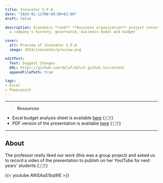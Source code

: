 ```yaml
---
title: Innovatec S.P.A.
date: "2024-01-11T00:00:00+01:00"
draft: false

description: Economics **and** **business organization** project concerning the analysis of
  a company's history, governance, business model and budget

cover:
  alt: Preview of Innovatec S.P.A
  image: 2024/innovatec/preview.png

editPost:
  Text: Suggest Changes
  URL: https://github.com/deluf/deluf.github.io/content
  appendFilePath: true

tags:
- Excel
- Powerpoint
---
```


---

> **Resources**

- Excel budget analysis sheet is available [here](/2024/innovatec/analysis.xlsx) (:it:)
- PDF version of the presentation is available [here](/2024/innovatec/presentation.pdf) (:it:)

---

## About

The professor really liked our work (this was a group project) and asked us to record a video of the presentation to publish on her YoutTube for next years' students (:it:)

{{< youtube AWSAaS1bqWE >}}
